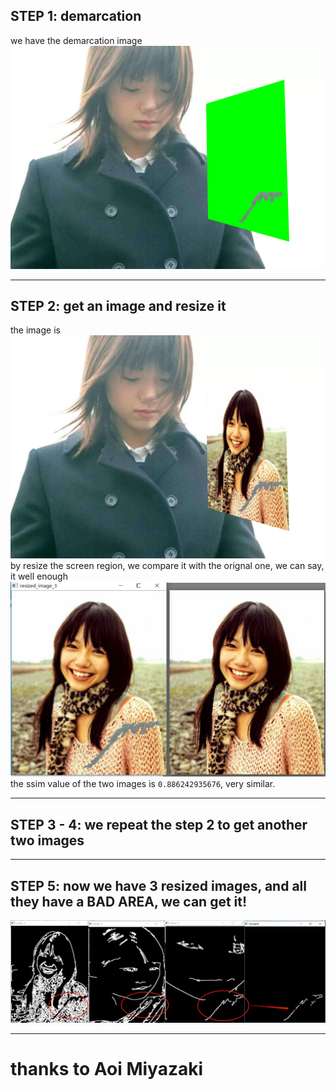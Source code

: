 ## STEP 1: demarcation
we have the demarcation image
![avatar](https://raw.githubusercontent.com/satomic/ScreenDetection/master/pic/simu/1.jpg)

---

## STEP 2: get an image and resize it
the image is 
![avatar](https://raw.githubusercontent.com/satomic/ScreenDetection/master/pic/simu/3.jpg)
by resize the screen region, we compare it with the orignal one, we can say, it well enough
![avatar](https://raw.githubusercontent.com/satomic/ScreenDetection/master/pic/simu/resized_and_original.png)<br/>
the ssim value of the two images is `0.886242935676`, very similar.


---

## STEP 3 - 4: we repeat the step 2 to get another two images

---

## STEP 5: now we have 3 resized images, and all they have a BAD AREA, we can get it!
![avatar](https://raw.githubusercontent.com/satomic/ScreenDetection/master/pic/simu/bad_area.png)

---

# thanks to Aoi Miyazaki